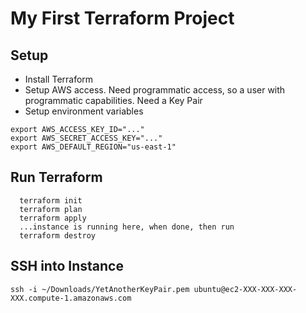 # My First Terraform Project

## Setup
- Install Terraform
- Setup AWS access. Need programmatic access, so a user with programmatic capabilities. Need a Key Pair
- Setup environment variables
~~~~
export AWS_ACCESS_KEY_ID="..."
export AWS_SECRET_ACCESS_KEY="..."
export AWS_DEFAULT_REGION="us-east-1"
~~~~

## Run Terraform
~~~~
  terraform init
  terraform plan
  terraform apply
  ...instance is running here, when done, then run 
  terraform destroy
~~~~

## SSH into Instance
~~~~
ssh -i ~/Downloads/YetAnotherKeyPair.pem ubuntu@ec2-XXX-XXX-XXX-XXX.compute-1.amazonaws.com
~~~~
